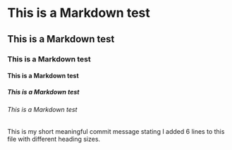 # This is a Markdown test
## This is a Markdown test
### This is a Markdown test
#### This is a Markdown test
##### This is a Markdown test
###### This is a Markdown test

This is my short meaningful commit message stating I added 6 lines to this file with different heading sizes.

